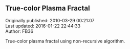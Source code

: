 ## True-color Plasma Fractal  
Originally published: 2010-03-29 00:21:07  
Last updated: 2016-01-22 22:44:33  
Author: FB36   
  
True-color plasma fractal using non-recursive algorithm.